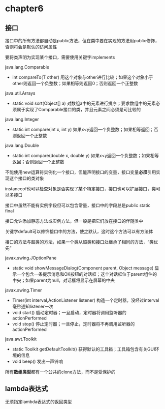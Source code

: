 # chapter6

## 接口

接口中的所有方法都自动是public方法，但在类中要在实现的方法用public修饰，否则将会是默认的访问属性

要将类声明为实现某个接口，需要使用关键字implements

java.lang.Comparable<T>

- int compareTo(T other)
  用这个对象与other进行比较；如果这个对象小于other则返回一个负整数；如果相等则返回0；否则返回一个正整数

java.util.Arrays

- static void sort(Object[] a)
  对数组a中的元素进行排序；要求数组中的元素必须属于实现了Comparable接口的类，并且元素之间必须是可比较的

java.lang.Integer

- static int compare(int x, int y) 如果x<y返回一个负整数；如果相等返回；否则返回一个正整数

java.lang.Double

- static int compare(double x, double y) 如果x<y返回一个负整数；如果相等返回；否则返回一个正整数

不能使用new运算符实例化一个接口，但能声明接口的变量，接口变量**必须**引用实现这个接口的类对象

instanceof也可以检查对象是否实现了某个特定接口，接口也可以扩展接口，类可以多接口

接口中虽然不能有实例字段但可以包含常量，接口中的字段总是public static final

接口允许添加静态方法或实例方法，但一般是把它们放在接口的伴随类中

关键字default可以修饰接口中的方法，使之默认，这时这个方法可以有方法体

接口的方法与超类的方法，如果一个类从超类和接口处继承了相同的方法，“类优先”

javax.swing.JOptionPane

- static void showMessageDialog(Component parent, Object message)
  显示一个包含一条提示消息和OK按钮的对话框；这个对话框位于parent组件的中央；如果parent为null，对话框将显示在屏幕的中央

javax.swing.Timer

- Timer(int interval,ActionListener listener) 构造一个定时器，没经过interval毫秒通知listener一次
- void start() 启动定时器；一旦启动，定时器将调用监听器的actionPerformed
- void stop() 停止定时器；一旦停止，定时器将不再调用监听器的actionPerformed

java.awt.Toolkit

- static Toolkit getDefaultToolkit() 获得默认的工具箱；工具箱包含有关GUI环境的信息
- void beep() 发出一声铃响

所有**数组类型**都有一个公共的clone方法，而不是受保护的

## lambda表达式

无须指定lambda表达式的返回类型
